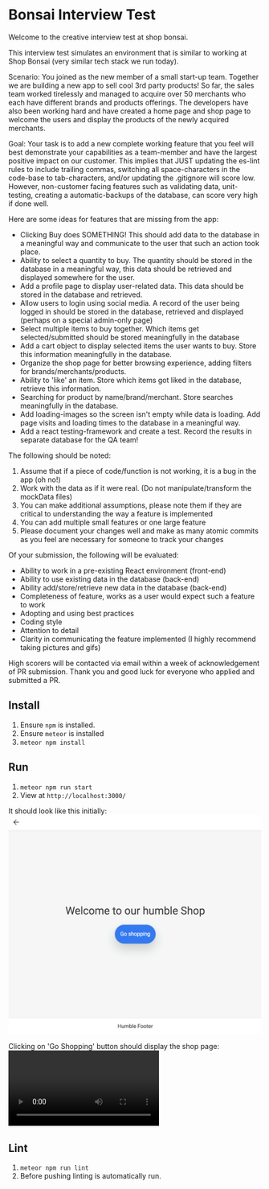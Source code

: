 # Bonsai Interview Test

Welcome to the creative interview test at shop bonsai.

This interview test simulates an environment that is similar to working at Shop Bonsai (very similar tech stack we run today). 

Scenario:
You joined as the new member of a small start-up team. Together we are building a new app to sell cool 3rd party products! So far, the sales team worked tirelessly and managed to acquire over 50 merchants who each have different brands and products offerings. The developers have also been working hard and have created a home page and shop page to welcome the users and display the products of the newly acquired merchants.

Goal:
Your task is to add a new complete working feature that you feel will best demonstrate your capabilities as a team-member and have the largest positive impact on our customer. This implies that JUST updating the es-lint rules to include trailing commas, switching all space-characters in the code-base to tab-characters, and/or updating the .gitignore will score low. However, non-customer facing features such as validating data, unit-testing, creating a automatic-backups of the database, can score very high if done well.

Here are some ideas for features that are missing from the app:
 - Clicking Buy does SOMETHING! This should add data to the database in a meaningful way and communicate to the user that such an action took place.
 - Ability to select a quantity to buy. The quantity should be stored in the database in a meaningful way, this data should be retrieved and displayed somewhere for the user.
 - Add a profile page to display user-related data. This data should be stored in the database and retrieved.
 - Allow users to login using social media. A record of the user being logged in should be stored in the database, retrieved and displayed (perhaps on a special admin-only page)
 - Select multiple items to buy together. Which items get selected/submitted should be stored meaningfully in the database
 - Add a cart object to display selected items the user wants to buy. Store this information meaningfully in the database.
 - Organize the shop page for better browsing experience, adding filters for brands/merchants/products.
 - Ability to 'like' an item. Store which items got liked in the database, retrieve this information.
 - Searching for product by name/brand/merchant. Store searches meaningfully in the database.
 - Add loading-images so the screen isn't empty while data is loading. Add page visits and loading times to the database in a meaningful way.
 - Add a react testing-framework and create a test. Record the results in separate database for the QA team!

The following should be noted:
1. Assume that if a piece of code/function is not working, it is a bug in the app (oh no!)
2. Work with the data as if it were real. (Do not manipulate/transform the mockData files)
3. You can make additional assumptions, please note them if they are critical to understanding the way a feature is implemented
4. You can add multiple small features or one large feature
5. Please document your changes well and make as many atomic commits as you feel are necessary for someone to track your changes

Of your submission, the following will be evaluated:
- Ability to work in a pre-existing React environment (front-end)
- Ability to use existing data in the database (back-end)
- Ability add/store/retrieve new data in the database (back-end)
- Completeness of feature, works as a user would expect such a feature to work
- Adopting and using best practices
- Coding style
- Attention to detail
- Clarity in communicating the feature implemented (I highly recommend taking pictures and gifs)

High scorers will be contacted via email within a week of acknowledgement of PR submission.
Thank you and good luck for everyone who applied and submitted a PR.

## Install
1. Ensure `npm` is installed.
2. Ensure `meteor` is installed
3. `meteor npm install`

## Run
1. `meteor npm run start`
2. View at `http://localhost:3000/`

It should look like this initially:
![Home Page Default Look](https://raw.githubusercontent.com/ShopBonsai/interview-test/master/docs/homePage.png)

Clicking on 'Go Shopping' button should display the shop page:
![Shop Page Default Look and browse](https://raw.githubusercontent.com/ShopBonsai/interview-test/master/docs/shopPage.mp4)

## Lint
1. `meteor npm run lint`
2. Before pushing linting is automatically run.
